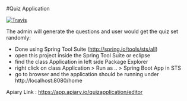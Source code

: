 
#Quiz Application

[![Travis](https://img.shields.io/travis/AbhilashSunkam/QuizApp.svg)](https://github.com/AbhilashSunkam/QuizApp)

The admin will generate the questions and user would get the quiz set randomly:
- Done using Spring Tool Suite (http://spring.io/tools/sts/all) 
- open this project inside the Spring Tool Suite or eclipse
- find the class Application in left side Package Explorer
- right click on class Application > Run as .. > Spring Boot App in STS
- go to browser and the application should be running under http://localhost:8080/home


Apiary Link : https://app.apiary.io/quizapplication/editor
